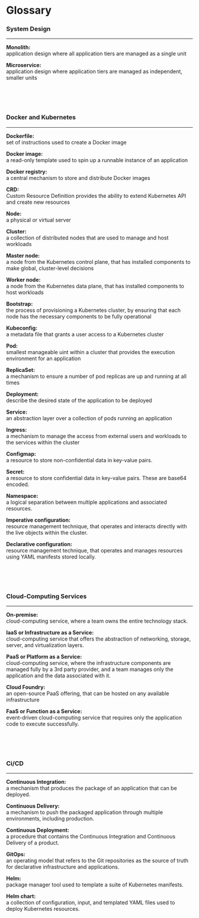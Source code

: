 # Glossary

### System Design
___
**Monolith:**<br>
application design where all application tiers are managed as a single unit

**Microservice:**<br> 
application design where application tiers are managed as independent, smaller units

<br/>
<br/>
<br/>

### Docker and Kubernetes
___

**Dockerfile:**<br>
set of instructions used to create a Docker image

**Docker image:**<br>
a read-only template used to spin up a runnable instance of an application

**Docker registry:**<br>
a central mechanism to store and distribute Docker images

**CRD:**<br>
Custom Resource Definition provides the ability to extend Kubernetes API and create new resources

**Node:**<br>
a physical or virtual server

**Cluster:**<br>
a collection of distributed nodes that are used to manage and host workloads

**Master node:**<br> 
a node from the Kubernetes control plane, that has installed components to make global, cluster-level decisions

**Worker node:**<br>
a node from the Kubernetes data plane, that has installed components to host workloads

**Bootstrap:**<br>
the process of provisioning a Kubernetes cluster, by ensuring that each node has the necessary components to be fully operational

**Kubeconfig:**<br>
a metadata file that grants a user access to a Kubernetes cluster

**Pod:**<br>
smallest manageable uint within a cluster that provides the execution environment for an application

**ReplicaSet:**<br>
a mechanism to ensure a number of pod replicas are up and running at all times

**Deployment:**<br>
describe the desired state of the application to be deployed

**Service:**<br>
an abstraction layer over a collection of pods running an application

**Ingress:**<br>
a mechanism to manage the access from external users and workloads to the services within the cluster

**Configmap:**<br>
a resource to store non-confidential data in key-value pairs.

**Secret:**<br>
a resource to store confidential data in key-value pairs. These are base64 encoded.

**Namespace:**<br>
a logical separation between multiple applications and associated resources.

**Imperative configuration:**<br>
resource management technique, that operates and interacts directly with the live objects within the cluster.

**Declarative configuration:**<br>
resource management technique, that operates and manages resources using YAML manifests stored locally.

<br/>
<br/>
<br/>

### Cloud-Computing Services
___

**On-premise:** <br>
cloud-computing service, where a team owns the entire technology stack.

**IaaS or Infrastructure as a Service:** <br>
cloud-computing service that offers the abstraction of networking, storage, server, and virtualization layers.

**PaaS or Platform as a Service:**<br>
cloud-computing service, where the infrastructure components are managed fully by a 3rd party provider, and a team manages only the application and the data associated with it.

**Cloud Foundry:**<br>
an open-source PaaS offering, that can be hosted on any available infrastructure

**FaaS or Function as a Service:**<br> 
event-driven cloud-computing service that requires only the application code to execute successfully.

<br/>
<br/>
<br/>

### Ci/CD
___

**Continuous Integration:** <br> 
a mechanism that produces the package of an application that can be deployed.

**Continuous Delivery:** <br>
a mechanism to push the packaged application through multiple environments, including production.

**Continuous Deployment:**<br>
a procedure that contains the Continuous Integration and Continuous Delivery of a product.

**GitOps:**<br>
an operating model that refers to the Git repositories as the source of truth for declarative infrastructure and applications.

**Helm:** <br>
package manager tool used to template a suite of Kubernetes manifests.

**Helm chart:**<br>
a collection of configuration, input, and templated YAML files used to deploy Kubernetes resources.
